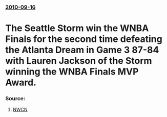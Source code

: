 ### [2010-09-16](/news/2010/09/16/index.md)

# The Seattle Storm win the WNBA Finals for the second time defeating the Atlanta Dream in Game 3 87-84 with Lauren Jackson of the Storm winning the WNBA Finals MVP Award. 




### Source:

1. [NWCN](http://www.nwcn.com/sports/basketball/Storm-win-second-WNBA-championship-103104729.html)
